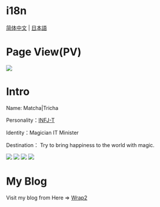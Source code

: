 # i18n

[简体中文](/README.md) | [日本語](/README_jp.md)

<!-- <img  align="right" src="https://github-readme-stats.vercel.app/api?username=chmoe&show_icons=true&theme=merko"></br> -->

Page View(PV)
==
[![](https://count.getloli.com/get/@rtmacha)](https://count.getloli.com)


Intro
==
Name: Matcha|Tricha
 
Personality：[INFJ-T](https://www.16personalities.com/ch/infj-%E4%BA%BA%E6%A0%BC)

Identity：Magician IT Minister

Destination： Try to bring happiness to the world with magic.

[![](https://img.shields.io/badge/Unity%203D-Pro-%23000000?style=flat-square&logo=Unity&logoColor=ffffff)](https://unity.com/)
[![](https://img.shields.io/badge/IDE-Visual%20Studio%20Code-blue?style=flat-square&logo=visual-studio-code&logoColor=ffffff)](https://code.visualstudio.com/)
[![](https://img.shields.io/badge/IDE-Visual%20Studio-%235c2d91?style=flat-square&logo=Visual-studio&logoColor=ffffff)](https://visualstudio.microsoft.com/)
[![](https://img.shields.io/badge/Mac%20Mini-M1%202020-%23000000?style=flat-square&logo=Apple&logoColor=ffffff)](https://apple.com/)

My Blog
==

Visit my blog from Here => [Wrap2](https://blog.cha.moe)


<!-- <img src="https://github-readme-stats.vercel.app/api/top-langs/?username=chmoe&hide=javascript,html&theme=solarized-light&layout=compact"> -->
